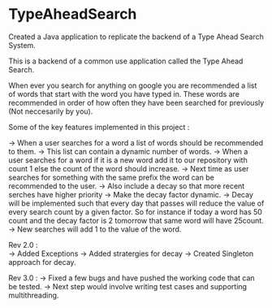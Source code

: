 # TypeAheadSearch
Created a Java application to replicate the backend of a Type Ahead Search System.


This is a backend of a common use application called the Type Ahead Search. 

When ever you search for anything on google you are recommended a list of words that start with the word you have typed in. These words are recommended in order of how often they have been searched for previously (Not neccesarily by you).

Some of the key features implemented in this project :

-> When a user searches for a word a list of words should be recommended to them.
-> This list can contain a dynamic number of words.
-> When a user searches for a word if it is a new word add it to our repository with count 1 else the count of the word should increase.
-> Next time as user searches for something with the same prefix the word can be recommended to the user.
-> Also include a decay so that more recent serches have higher priority
-> Make the decay factor dynamic.
-> Decay will be implemented such that every day that passes will reduce the value of every search count by a given factor. So for instance if today a word has 50 count and the decay factor is 2 tomorrow that same word will have 25count.
-> New searches will add 1 to the value of the word.


Rev 2.0 :  
  -> Added Exceptions 
  -> Added stratergies for decay
  -> Created Singleton approach for decay.
  
Rev 3.0 :
  -> Fixed a few bugs and have pushed the working code that can be tested.
  -> Next step would involve writing test cases and supporting multithreading.

  
